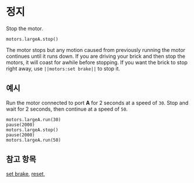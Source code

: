 # 정지

Stop the motor.

```sig
motors.largeA.stop()
```

The motor stops but any motion caused from previously running the motor continues until it runs down. If you are driving your brick and then stop the motors, it will coast for awhile before stopping. If you want the brick to stop right away, use `||motors:set brake||` to stop it.

## 예시

Run the motor connected to port **A** for 2 seconds at a speed of `30`. Stop and wait for 2 seconds, then continue at a speed of `50`.

```blocks
motors.largeA.run(30)
pause(2000)
motors.largeA.stop()
pause(2000)
motors.largeA.run(50)
```

## 참고 항목

[set brake](/reference/motors/motor/set-brake), [reset](/reference/motors/motor/reset),